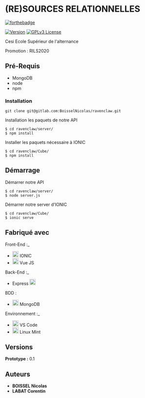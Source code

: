 # (RE)SOURCES RELATIONNELLES
[![forthebadge](https://forthebadge.com/images/badges/built-with-love.svg)](https://forthebadge.com)

[![Version](https://badge.fury.io/gh/tterb%2FHyde.svg)](https://badge.fury.io/gh/tterb%2FHyde)
[![GPLv3 License](https://img.shields.io/badge/License-GPL%20v3-yellow.svg)](https://opensource.org/licenses/)

Cesi Ecole Supérieur de l'alternance

Promotion : RILS2020

## Pré-Requis

 - MongoDB
 - node
 - npm


### Installation
```
git clone git@gitlab.com:BoisselNicolas/ravenclaw.git
```

Installation les paquets de notre API

```
$ cd ravenclaw/server/
$ npm install
```

Installer les paquets nécessaire à IONIC
```
$ cd ravenclaw/Cube/
$ npm install
```


## Démarrage
Démarrer notre API

```
$ cd ravenclaw/server/
$ node server.js
```

Démarrer notre server d'IONIC
```
$ cd ravenclaw/Cube/
$ ionic serve
```


## Fabriqué avec

Front-End :_
* <img src="https://miro.medium.com/max/352/1*rZY47WiUohIbDS1W2bmVyA.png" alt="drawing" width="20px" /> IONIC 
* <img src="https://upload.wikimedia.org/wikipedia/commons/thumb/9/95/Vue.js_Logo_2.svg/1200px-Vue.js_Logo_2.svg.png" alt="drawing" width="20px" /> Vue JS 

Back-End :_
* Express <img src="https://upload.wikimedia.org/wikipedia/commons/thumb/9/99/Unofficial_JavaScript_logo_2.svg/1200px-Unofficial_JavaScript_logo_2.svg.png" alt="drawing" width="20px" />  

BDD :
* <img src="https://prnewswire2-a.akamaihd.net/p/1893751/sp/189375100/thumbnail/entry_id/0_prmivf9l/def_height/400/def_width/400/version/100031/type/1" alt="drawing" width="20px" /> MongoDB

Environnement :_
* <img src="https://www.armandphilippot.com/wp-content/uploads/2020/03/vs-code.jpg" alt="drawing" width="20px" /> VS Code
* <img src="https://www.nicepng.com/png/full/65-653471_linux-mint-comments-linux-mint-icon-black.png" alt="drawing" width="20px" /> Linux Mint


## Versions

**Prototype :** 0.1


## Auteurs

* **BOISSEL Nicolas** 
* **LABAT Corentin**



